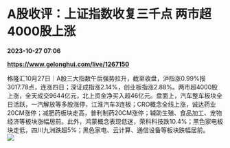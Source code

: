# A股收评：上证指数收复三千点 两市超4000股上涨

**2023-10-27 07:06**

**https://www.gelonghui.com/live/1267150**

格隆汇10月27日｜A股三大指数午后强势拉升，截至收盘，沪指涨0.99%报3017.78点，连涨四日；深证成指涨2.14%，创业板指涨2.88%。两市超4000股上涨，全天成交9644亿元，北上资金净买入超46亿元。盘面上，汽车整车板块全日活跃，一汽解放等多股涨停，江淮汽车3连板；CRO概念全线上涨，诚达药业20CM涨停；减肥药板块走高，普利制药20CM涨停；辅助生殖、食品加工、宠物经济等板块涨幅居前。此外，鸿蒙概念表现低迷，荣科科技跌10.4%；黑色家电板块走低，四川九洲跌超5%；黑色家电、云计算、通信设备等板块跌幅居前。  
![](https://img5.gelonghui.com/live/3de59-0d645761-dfb4-4347-be86-3047d5b18a11.jpg)